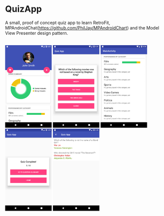 # QuizApp

A small, proof of concept quiz app to learn RetroFit, MPAndroidChat(https://github.com/PhilJay/MPAndroidChart) and the Model View Presenter design pattern.

<br>

<img src="Screenshots/Screenshot_1519063633.png" width="30%">

<img src="Screenshots/Screenshot_1519063306.png" width="30%">

<img src="Screenshots/Screenshot_1519063473.png" width="30%">

<img src="Screenshots/Screenshot_1519063395.png" width="30%">

<img src="Screenshots/Screenshot_1519063402.png" width="30%">


